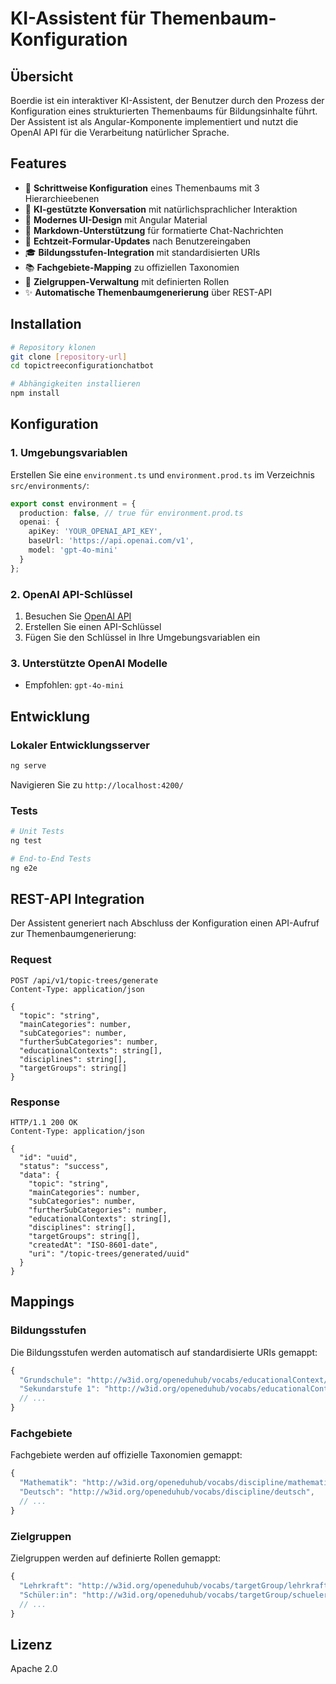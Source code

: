 # KI-Assistent für Themenbaum-Konfiguration

## Übersicht
Boerdie ist ein interaktiver KI-Assistent, der Benutzer durch den Prozess der Konfiguration eines strukturierten Themenbaums für Bildungsinhalte führt. Der Assistent ist als Angular-Komponente implementiert und nutzt die OpenAI API für die Verarbeitung natürlicher Sprache.

## Features
- 🎯 **Schrittweise Konfiguration** eines Themenbaums mit 3 Hierarchieebenen
- 🤖 **KI-gestützte Konversation** mit natürlichsprachlicher Interaktion
- 🎨 **Modernes UI-Design** mit Angular Material
- 📝 **Markdown-Unterstützung** für formatierte Chat-Nachrichten
- 🔄 **Echtzeit-Formular-Updates** nach Benutzereingaben
- 🎓 **Bildungsstufen-Integration** mit standardisierten URIs
- 📚 **Fachgebiete-Mapping** zu offiziellen Taxonomien
- 👥 **Zielgruppen-Verwaltung** mit definierten Rollen
- ✨ **Automatische Themenbaumgenerierung** über REST-API

## Installation

```bash
# Repository klonen
git clone [repository-url]
cd topictreeconfigurationchatbot

# Abhängigkeiten installieren
npm install
```

## Konfiguration

### 1. Umgebungsvariablen
Erstellen Sie eine `environment.ts` und `environment.prod.ts` im Verzeichnis `src/environments/`:

```typescript
export const environment = {
  production: false, // true für environment.prod.ts
  openai: {
    apiKey: 'YOUR_OPENAI_API_KEY',
    baseUrl: 'https://api.openai.com/v1',
    model: 'gpt-4o-mini'
  }
};
```

### 2. OpenAI API-Schlüssel
1. Besuchen Sie [OpenAI API](https://platform.openai.com/)
2. Erstellen Sie einen API-Schlüssel
3. Fügen Sie den Schlüssel in Ihre Umgebungsvariablen ein

### 3. Unterstützte OpenAI Modelle
- Empfohlen: `gpt-4o-mini`

## Entwicklung

### Lokaler Entwicklungsserver
```bash
ng serve
```
Navigieren Sie zu `http://localhost:4200/`

### Tests
```bash
# Unit Tests
ng test

# End-to-End Tests
ng e2e
```

## REST-API Integration

Der Assistent generiert nach Abschluss der Konfiguration einen API-Aufruf zur Themenbaumgenerierung:

### Request

```http
POST /api/v1/topic-trees/generate
Content-Type: application/json

{
  "topic": "string",
  "mainCategories": number,
  "subCategories": number,
  "furtherSubCategories": number,
  "educationalContexts": string[],
  "disciplines": string[],
  "targetGroups": string[]
}
```

### Response

```http
HTTP/1.1 200 OK
Content-Type: application/json

{
  "id": "uuid",
  "status": "success",
  "data": {
    "topic": "string",
    "mainCategories": number,
    "subCategories": number,
    "furtherSubCategories": number,
    "educationalContexts": string[],
    "disciplines": string[],
    "targetGroups": string[],
    "createdAt": "ISO-8601-date",
    "uri": "/topic-trees/generated/uuid"
  }
}
```

## Mappings

### Bildungsstufen
Die Bildungsstufen werden automatisch auf standardisierte URIs gemappt:
```typescript
{
  "Grundschule": "http://w3id.org/openeduhub/vocabs/educationalContext/grundschule",
  "Sekundarstufe 1": "http://w3id.org/openeduhub/vocabs/educationalContext/sekundarstufe_1",
  // ...
}
```

### Fachgebiete
Fachgebiete werden auf offizielle Taxonomien gemappt:
```typescript
{
  "Mathematik": "http://w3id.org/openeduhub/vocabs/discipline/mathematik",
  "Deutsch": "http://w3id.org/openeduhub/vocabs/discipline/deutsch",
  // ...
}
```

### Zielgruppen
Zielgruppen werden auf definierte Rollen gemappt:
```typescript
{
  "Lehrkraft": "http://w3id.org/openeduhub/vocabs/targetGroup/lehrkraft",
  "Schüler:in": "http://w3id.org/openeduhub/vocabs/targetGroup/schueler",
  // ...
}
```

## Lizenz
Apache 2.0
